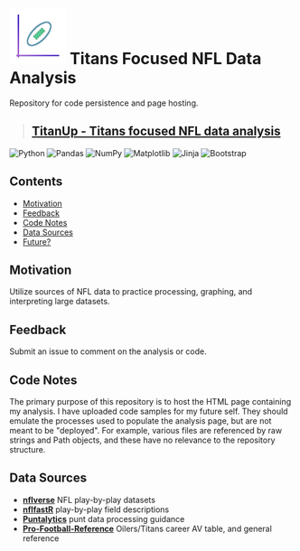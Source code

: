 # <img src="/images/favicon.png" title="Titan up!">  Titans Focused NFL Data Analysis
Repository for code persistence and page hosting.

>## [TitanUp - Titans focused NFL data analysis](https://nbpub.github.io/TitanUp)

![Python](https://img.shields.io/badge/python-3670A0?style=for-the-badge&logo=python&logoColor=ffdd54)
![Pandas](https://img.shields.io/badge/pandas-%23150458.svg?style=for-the-badge&logo=pandas&logoColor=white)
![NumPy](https://img.shields.io/badge/numpy-%23013243.svg?style=for-the-badge&logo=numpy&logoColor=white)
![Matplotlib](https://img.shields.io/badge/Matplotlib-%23ffffff.svg?style=for-the-badge&logo=Matplotlib&logoColor=black)
![Jinja](https://img.shields.io/badge/jinja-white.svg?style=for-the-badge&logo=jinja&logoColor=black)
![Bootstrap](https://img.shields.io/badge/bootstrap-%23563D7C.svg?style=for-the-badge&logo=bootstrap&logoColor=white)

## Contents
- [Motivation](#motivation)
- [Feedback](#feedback)
- [Code Notes](#code)
- [Data Sources](#data-sources)
- [Future?](#future)

## Motivation
Utilize sources of NFL data to practice processing, graphing, and interpreting large datasets. 

## Feedback
Submit an issue to comment on the analysis or code. 

## Code Notes
The primary purpose of this repository is to host the HTML page containing my analysis. 
I have uploaded code samples for my future self. They should emulate the processes used to populate the 
analysis page, but are not meant to be "deployed". For example, various files are referenced by 
raw strings and Path objects, and these have no relevance to the repository structure.

## Data Sources
 - **[nflverse](https://github.com/nflverse/nflverse-data/releases/tag/pbp)** NFL play-by-play datasets
 - **[nflfastR](https://www.nflfastr.com/articles/field_descriptions.html)** play-by-play field descriptions
 - **[Puntalytics](https://github.com/Puntalytics/puntr/blob/master/R/processing.R)** punt data processing guidance
 - **[Pro-Football-Reference](https://www.pro-football-reference.com/teams/oti/career-av.htm)** Oilers/Titans career AV table, and general reference
